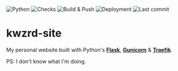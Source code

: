 ![Python](https://img.shields.io/github/pipenv/locked/python-version/kwzrd/kwzrd.site?label=Python&style=flat-square)
![Checks](https://img.shields.io/github/workflow/status/kwzrd/kwzrd-site/Checks?label=Checks&style=flat-square)
![Build & Push](https://img.shields.io/github/workflow/status/kwzrd/kwzrd-site/Build%20&%20Push?label=Build%20%26%20Push&style=flat-square)
![Deployment](https://img.shields.io/github/workflow/status/kwzrd/kwzrd-site/Deployment?label=Deployment&style=flat-square)
![Last commit](https://img.shields.io/github/last-commit/kwzrd/kwzrd.site/main?label=Last%20commit&style=flat-square)

# kwzrd-site

My personal website built with Python's [**Flask**](https://flask.palletsprojects.com), [**Gunicorn**](https://gunicorn.org/) & [**Traefik**](https://github.com/traefik/traefik).

PS: I don't know what I'm doing.
